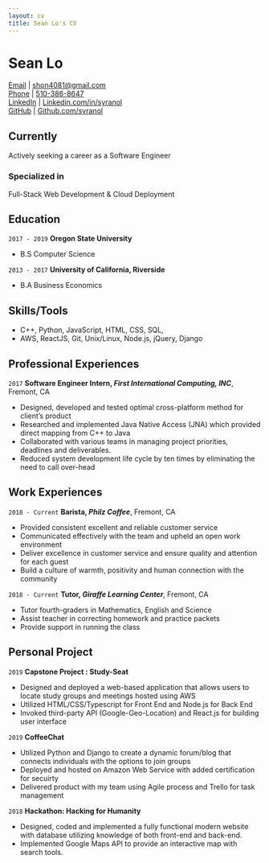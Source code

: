 ```yaml
--- 
layout: cv 
title: Sean Lo's CV
--- 
```


# Sean Lo 

<div id="webaddress">
<a href="shon4081@gmail.com">Email</a> | <a href="shon4081@gmail.com">shon4081@gmail.com</a>
</div>

<div id="webaddress">
<a href="510-386-8647">Phone</a> | <a href="510-386-8647">510-386-8647</a>
</div>

<div id="webaddress">
<a href="510-386-8647">LinkedIn</a> | <a href="510-386-8647">Linkedin.com/in/syranol</a>
</div>

<div id="webaddress">
<a href="510-386-8647">GitHub</a> | <a href="510-386-8647">Github.com/syranol</a>
</div>

## Currently
Actively seeking a career as a Software Engineer

### Specialized in

Full-Stack Web Development & Cloud Deployment

## Education

`2017 - 2019` 
__Oregon State University__
- B.S Computer Science

`2013 - 2017`
__University of California, Riverside__
- B.A Business Economics   

## Skills/Tools  
- C++, Python, JavaScript, HTML, CSS, SQL, 
- AWS, ReactJS, Git, Unix/Linux, Node.js, jQuery, Django   

## Professional Experiences  
`2017` 
__Software Engineer Intern, *First International Computing, INC*__, Fremont, CA  
- Designed, developed and tested optimal cross-platform method for client’s product 
- Researched and implemented Java Native Access (JNA) which provided direct mapping from C++ to Java 
- Collaborated with various teams in managing project priorities, deadlines and deliverables. 
- Reduced system development life cycle by ten times by eliminating the need to call over-head  

## Work Experiences  
`2018 - Current` __Barista, *Philz Coffee*__, Fremont, CA  
- Provided consistent excellent and reliable customer service 
- Communicated effectively with the team and upheld an open work environment 
- Deliver excellence in customer service and ensure quality and attention for each guest 
- Build a culture of warmth, positivity and human connection with the community  

`2018 - Current` __Tutor, *Giraffe Learning Center*__, Fremont, CA  
- Tutor fourth-graders in Mathematics, English and Science 
- Assist teacher in correcting homework and practice packets 
- Provide support in running the class  

## Personal Project  

`2019` __Capstone Project : Study-Seat__  
- Designed and deployed a web-based application that allows users to locate study groups and meetings hosted using AWS 
- Utilized HTML/CSS/Typescript for Front End and Node.js for Back End 
- Invoked third-party API (Google-Geo-Location) and React.js for building user interface 

`2019` __CoffeeChat__  
- Utilized Python and Django to create a dynamic forum/blog that connects individuals with the options to join groups 
- Deployed and hosted on Amazon Web Service with added certification for secuirty 
- Delivered product with my team using Agile process and Trello for task management

`2018` __Hackathon: Hacking for Humanity__  
- Designed, coded and implemented a fully functional modern website with database utilizing knowledge of both front-end and back-end. 
- Implemented Google Maps API to provide an interactive map with search tools. 

